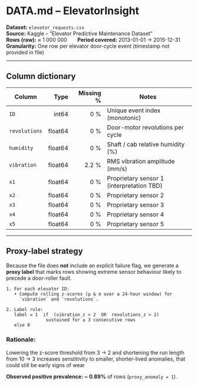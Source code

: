 # DATA.md – ElevatorInsight

**Dataset:** `elevator_requests.csv`  
**Source:** Kaggle – “Elevator Predictive Maintenance Dataset”  
**Rows (raw):** ≈ 1 000 000  **Period covered:** 2013-01-01 → 2015-12-31  
**Granularity:** One row per elevator door-cycle event (timestamp not provided in file)

---

## Column dictionary

| Column         | Type        | Missing % | Notes |
|----------------|------------:|----------:|-------|
| `ID`           | int64       | 0 % | Unique event index (monotonic) |
| `revolutions`  | float64     | 0 % | Door-motor revolutions per cycle |
| `humidity`     | float64     | 0 % | Shaft / cab relative humidity (%) |
| `vibration`    | float64     | 2.2 % | RMS vibration amplitude (mm/s) |
| `x1`           | float64     | 0 % | Proprietary sensor 1 (interpretation TBD) |
| `x2`           | float64     | 0 % | Proprietary sensor 2 |
| `x3`           | float64     | 0 % | Proprietary sensor 3 |
| `x4`           | float64     | 0 % | Proprietary sensor 4 |
| `x5`           | float64     | 0 % | Proprietary sensor 5 |

---

## Proxy-label strategy

Because the file does **not** include an explicit failure flag, we generate a **proxy label** that marks rows showing extreme sensor behaviour likely to precede a door-roller fault.

```text
1. For each elevator ID:
   • Compute rolling z-scores (μ & σ over a 24-hour window) for
     `vibration` and `revolutions`.

2. Label rule:
   label = 1  if  (vibration_z > 2  OR  revolutions_z > 2)
               sustained for ≥ 3 consecutive rows
   else 0
```
### Rationale:
Lowering the z-score threshold from 3 -> 2 and shortening the run length from 10 -> 3 increases senstitivity to smaller, shorter-lived anomalies, that could still be early signs of wear

**Observed positive prevalence: ~ 0.89%** of rows (`proxy_anomaly = 1`).



